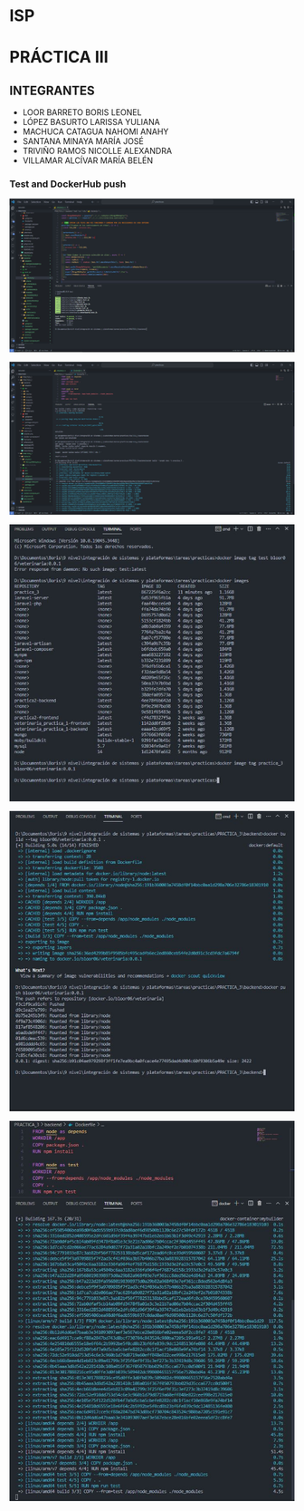 # ISP
# PRÁCTICA III
## INTEGRANTES 
* LOOR BARRETO BORIS LEONEL
* LÓPEZ BASURTO LARISSA YULIANA 
* MACHUCA CATAGUA NAHOMI ANAHY
* SANTANA MINAYA MARÍA JOSÉ
* TRIVIÑO RAMOS NICOLLE ALEXANDRA
* VILLAMAR ALCÍVAR MARÍA BELÉN

### Test and DockerHub push
![Alt text](test_local.jpg)

![Alt text](build_image.jpg)

![Alt text](change_name.jpg)

![Alt text](dockerhub_push.jpg)

![Alt text](build_multiplatform.jpg)